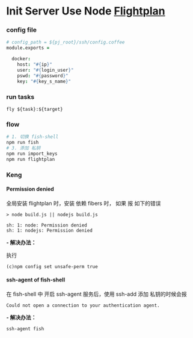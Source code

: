# Init Server Use Node [Flightplan](https://github.com/pstadler/flightplan)

### config file

```coffee
# config_path = ${pj_root}/ssh/config.coffee
module.exports =

  docker:
    host: "#{ip}"
    user: "#{login_user}"
    pswd: "#{password}"
    key: "#{key_s_name}"
```

### run tasks

```
fly ${task}:${target}
```

### flow

```bash
# 1. 切换 fish-shell
npm run fish
# 3. 添加 私钥
npm run import_keys
npm run flightplan
```

### Keng

#### Permission denied

全局安装 flightplan 时，安装 依赖 fibers 时，
如果 报 如下的错误

```
> node build.js || nodejs build.js

sh: 1: node: Permission denied
sh: 1: nodejs: Permission denied
```

**- 解决办法：**

执行

```
(c)npm config set unsafe-perm true
```

#### ssh-agent of fish-shell

在 fish-shell 中 开启 ssh-agent 服务后，使用 ssh-add 添加 私钥的时候会报

```
Could not open a connection to your authentication agent.
```

**- 解决办法：**

```
ssh-agent fish
```
